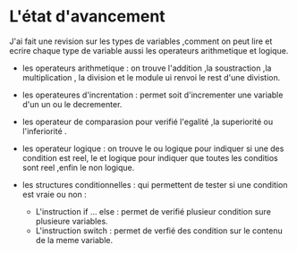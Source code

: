 # L'état d'avancement
 J'ai fait une revision sur les types de variables ,comment on peut lire et ecrire chaque  type de variable aussi les operateurs arithmetique et logique.
 
 - les operateurs arithmetique : on trouve l'addition ,la soustraction ,la multiplication , la division et le module ui renvoi le rest d'une divistion.
 
 - les operateures d'increntation : permet soit d'incrementer une variable d'un un ou le decrementer.
 
 - les operateur de comparasion pour verifié l'egalité ,la superiorité ou l'inferiorité .
 
 - les operateur logique  : on trouve le ou logique pour indiquer si une des condition est reel, le et logique pour indiquer que toutes les conditios sont reel ,enfin le non logique.

- les structures conditionnelles : qui permettent de tester si une condition est vraie ou non :
  - L'instruction if ... else : permet de verifié plusieur condition sure plusieure variables.
  - L'instruction switch : permet de verfié des condition sur le contenu de la meme variable.


 
